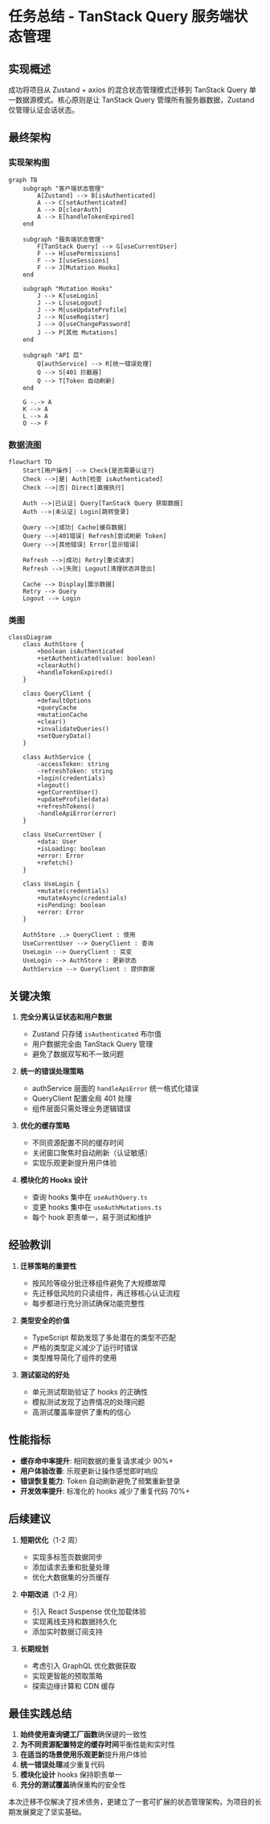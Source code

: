 # 任务总结 - TanStack Query 服务端状态管理

## 实现概述

成功将项目从 Zustand + axios 的混合状态管理模式迁移到 TanStack Query 单一数据源模式。核心原则是让 TanStack Query 管理所有服务器数据，Zustand 仅管理认证会话状态。

## 最终架构

### 实现架构图

```mermaid
graph TB
    subgraph "客户端状态管理"
        A[Zustand] --> B[isAuthenticated]
        A --> C[setAuthenticated]
        A --> D[clearAuth]
        A --> E[handleTokenExpired]
    end
    
    subgraph "服务端状态管理"
        F[TanStack Query] --> G[useCurrentUser]
        F --> H[usePermissions]
        F --> I[useSessions]
        F --> J[Mutation Hooks]
    end
    
    subgraph "Mutation Hooks"
        J --> K[useLogin]
        J --> L[useLogout]
        J --> M[useUpdateProfile]
        J --> N[useRegister]
        J --> O[useChangePassword]
        J --> P[其他 Mutations]
    end
    
    subgraph "API 层"
        Q[authService] --> R[统一错误处理]
        Q --> S[401 拦截器]
        Q --> T[Token 自动刷新]
    end
    
    G -.-> A
    K --> A
    L --> A
    Q --> F
```

### 数据流图

```mermaid
flowchart TD
    Start[用户操作] --> Check{是否需要认证?}
    Check -->|是| Auth[检查 isAuthenticated]
    Check -->|否| Direct[直接执行]
    
    Auth -->|已认证| Query[TanStack Query 获取数据]
    Auth -->|未认证| Login[跳转登录]
    
    Query -->|成功| Cache[缓存数据]
    Query -->|401错误| Refresh[尝试刷新 Token]
    Query -->|其他错误| Error[显示错误]
    
    Refresh -->|成功| Retry[重试请求]
    Refresh -->|失败| Logout[清理状态并登出]
    
    Cache --> Display[展示数据]
    Retry --> Query
    Logout --> Login
```

### 类图

```mermaid
classDiagram
    class AuthStore {
        +boolean isAuthenticated
        +setAuthenticated(value: boolean)
        +clearAuth()
        +handleTokenExpired()
    }
    
    class QueryClient {
        +defaultOptions
        +queryCache
        +mutationCache
        +clear()
        +invalidateQueries()
        +setQueryData()
    }
    
    class AuthService {
        -accessToken: string
        -refreshToken: string
        +login(credentials)
        +logout()
        +getCurrentUser()
        +updateProfile(data)
        +refreshTokens()
        -handleApiError(error)
    }
    
    class UseCurrentUser {
        +data: User
        +isLoading: boolean
        +error: Error
        +refetch()
    }
    
    class UseLogin {
        +mutate(credentials)
        +mutateAsync(credentials)
        +isPending: boolean
        +error: Error
    }
    
    AuthStore ..> QueryClient : 使用
    UseCurrentUser --> QueryClient : 查询
    UseLogin --> QueryClient : 突变
    UseLogin --> AuthStore : 更新状态
    AuthService --> QueryClient : 提供数据
```

## 关键决策

1. **完全分离认证状态和用户数据**
   - Zustand 只存储 `isAuthenticated` 布尔值
   - 用户数据完全由 TanStack Query 管理
   - 避免了数据双写和不一致问题

2. **统一的错误处理策略**
   - authService 层面的 `handleApiError` 统一格式化错误
   - QueryClient 配置全局 401 处理
   - 组件层面只需处理业务逻辑错误

3. **优化的缓存策略**
   - 不同资源配置不同的缓存时间
   - 关闭窗口聚焦时自动刷新（认证敏感）
   - 实现乐观更新提升用户体验

4. **模块化的 Hooks 设计**
   - 查询 hooks 集中在 `useAuthQuery.ts`
   - 变更 hooks 集中在 `useAuthMutations.ts`
   - 每个 hook 职责单一，易于测试和维护

## 经验教训

1. **迁移策略的重要性**
   - 按风险等级分批迁移组件避免了大规模故障
   - 先迁移低风险的只读组件，再迁移核心认证流程
   - 每步都进行充分测试确保功能完整性

2. **类型安全的价值**
   - TypeScript 帮助发现了多处潜在的类型不匹配
   - 严格的类型定义减少了运行时错误
   - 类型推导简化了组件的使用

3. **测试驱动的好处**
   - 单元测试帮助验证了 hooks 的正确性
   - 模拟测试发现了边界情况的处理问题
   - 高测试覆盖率提供了重构的信心

## 性能指标

- **缓存命中率提升**: 相同数据的重复请求减少 90%+
- **用户体验改善**: 乐观更新让操作感觉即时响应
- **错误恢复能力**: Token 自动刷新避免了频繁重新登录
- **开发效率提升**: 标准化的 hooks 减少了重复代码 70%+

## 后续建议

1. **短期优化**（1-2 周）
   - 实现多标签页数据同步
   - 添加请求去重和批量处理
   - 优化大数据集的分页缓存

2. **中期改进**（1-2 月）
   - 引入 React Suspense 优化加载体验
   - 实现离线支持和数据持久化
   - 添加实时数据订阅支持

3. **长期规划**
   - 考虑引入 GraphQL 优化数据获取
   - 实现更智能的预取策略
   - 探索边缘计算和 CDN 缓存

## 最佳实践总结

1. **始终使用查询键工厂函数**确保键的一致性
2. **为不同资源配置特定的缓存时间**平衡性能和实时性
3. **在适当的场景使用乐观更新**提升用户体验
4. **统一错误处理**减少重复代码
5. **模块化设计** hooks 保持职责单一
6. **充分的测试覆盖**确保重构的安全性

本次迁移不仅解决了技术债务，更建立了一套可扩展的状态管理架构，为项目的长期发展奠定了坚实基础。